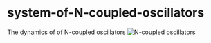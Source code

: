 # system-of-N-coupled-oscillators
The dynamics of of N-coupled oscillators
![N-coupled oscillators](https://ru.videotogiflab.com/2d6c76c8-9b13-4179-9406-f904c9040122)
